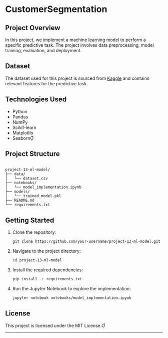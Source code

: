 # CustomerSegmentation

## **Project Overview**

In this project, we implement a machine learning model to perform a specific predictive task. The project involves data preprocessing, model training, evaluation, and deployment.

## **Dataset**

The dataset used for this project is sourced from [Kaggle](https://www.kaggle.com/) and contains relevant features for the predictive task.

## **Technologies Used**

- Python
- Pandas
- NumPy
- Scikit-learn
- Matplotlib
- Seaborn

## **Project Structure**

```

project-13-ml-model/
├── data/
│   └── dataset.csv
├── notebooks/
│   └── model_implementation.ipynb
├── models/
│   └── trained_model.pkl
├── README.md
└── requirements.txt
```


## **Getting Started**

1. Clone the repository:

   ```bash
   git clone https://github.com/your-username/project-13-ml-model.git
   ```


2. Navigate to the project directory:

   ```bash
   cd project-13-ml-model
   ```


3. Install the required dependencies:

   ```bash
   pip install -r requirements.txt
   ```


4. Run the Jupyter Notebook to explore the implementation:

   ```bash
   jupyter notebook notebooks/model_implementation.ipynb
   ```


## **License**

This project is licensed under the MIT License.

---
